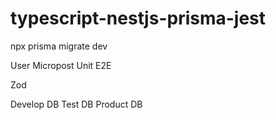 # typescript-nestjs-prisma-jest



npx prisma migrate dev


User Micropost
Unit
E2E

Zod

Develop DB
Test DB
Product DB